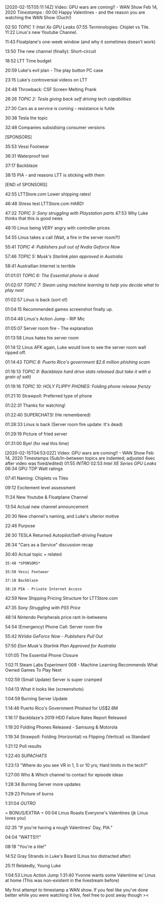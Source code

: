 [2020-02-15T05:11:14Z] Video: GPU wars are coming!! - WAN Show Feb 14, 2020 
*Timestamps* :
00:00 Happy Valentines - and the reason you are watching the WAN Show (Ouch!)
02:50 *TOPIC 1: Intel Xe GPU Leaks* 
07:55 Terminologies: Chiplet vs Tile.
11:22 Linus's new Youtube Channel.
11:43 Floatplane's one-week window (and why it sometimes doesn't work)
13:50 The new channel (finally): Short-circuit
18:52 LTT Time budget
20:59 Luke's evil plan - The play button PC case
23:15 Luke's controversial videos on LTT
24:48 Throwback: CSF Screen Melting Prank
26:26 *TOPIC 2: Tesla giving back self driving tech capabilities*
27:30 Cars as a service is coming - resistance is futile
30:38 Tesla the topic
32:48 Companies subsidising consumer versions
 
 [SPONSORS]
35:53 Vessi Footwear 
36:31 Waterproof test
37:17 Backblaze
38:15 PIA - and reasons LTT is sticking with them
 [END of SPONSORS]
 
42:55 LTTStore.com Lower shipping rates!
46:48 Stress test LTTStore.com HARD!
47:32 *TOPIC 3: Sony struggling with Playstation parts*
47:53 Why Luke thinks that this is good news
48:10 Linus being VERY angry with controller prices
54:55 Linus takes a call (Wait, a fire in the server room?!)
55:41 *TOPIC 4: Publishers pull out of Nvdia Geforce Now*
57:46 *TOPIC 5: Musk's Starlink plan approved in Australia*
58:41 Australlian Internet is terrible
01:01:01 *TOPIC 6: The Essential phone is dead*
01:02:07 *TOPIC 7: Steam using machine learning to help you decide what to play next*
01:02:57 Linus is back (sort of)
01:04:15 Recommended games screenshot finally up.
01:04:48 Linus's Action Jump - RIP Mic
01:05:07 Server room fire - The explanation
01:13:58 Linus hates his server room
01:14:12 Linus AFK again, Luke would love to see the server room wall ripped off.
01:14:43 *TOPIC 8: Puerto Rico's government $2.6 million phishing scam*
01:16:13 *TOPIC 9: Backblaze hard drive stats released (but take it with a grain of salt)*
01:19:16 *TOPIC 10: HOLY FLIPPY PHONES: Folding phone release frenzy*
01:21:10 Strawpoll: Preferred type of phone
01:22:31 Thanks for watching!
01:22:40 SUPERCHATS! (He remembered)
01:28:33 Linus is back (Server room fire update: It's dead)
01:29:19 Picture of fried server
01:31:00 Bye! (for real this time)

[2020-02-15T04:53:02Z] Video: GPU wars are coming!! - WAN Show Feb 14, 2020 
Timestamps  (Sub/In-between topics are indented; adjusted 4sec after video was fixed/edited)
01:55 *INTRO*
02:53 *Intel XE Series GPU Leaks*
06:34     GPU TDP Watt ratings
07:41     Naming: Chiplets vs Tiles
09:12     Excitement level assessment
11:24 New Youtube & Floatplane Channel
13:54     Actual new channel announcement
20:30     New channel's naming, and Luke's ulterior motive
22:46     Purpose
26:30 TESLA Returned Autopilot/Self-driving Feature
26:34     "Cars as a Service" discussion recap
30:40     Actual topic + related
    35:48 *SPONSORS*
    35:58 Vessi Footwear
    37:18 Backblaze
    38:18 PIA - Private Internet Access
42:59 New Shipping Pricing Structure for LTTStore.com
47:35 *Sony Struggling with PS5 Price*
48:14     Nintendo Peripherals price rant in-betweens
54:54     (Emergency) Phone Call: Server room fire
55:42 *NVidia GeForce Now - Publishers Pull Out*
57:50 *Elon Musk's Starlink Plan Approved for Australia*
1:01:05 The Essential Phone Closure
1:02:11 Steam Labs Experiment 008 - Machine Learning Recommends What Owned Games To Play Next
1:02:59     (Small Update) Server is super cramped
1:04:13     What it looks like (screenshots)
1:04:59 Burning Server Update
1:14:46 Puerto Rico's Government Phished for US$2.6M
1:16:17 Backblaze's 2019 HDD Failure Rates Report Released
1:19:20 Folding Phones Released - Samsung & Motorola
1:19:34     Strawpoll: Folding (Horizontal) vs Flipping (Vertical) vs Standard
1:21:12     Poll results
1:22:40 *SUPACHATS*
1:23:13     "Where do you see VR in 1, 5 or 10 yrs; Hard limits in the tech?"
1:27:00     Who & Which channel to contact for episode ideas
1:28:34 Burning Server more updates
1:29:23     Picture of burns
1:31:04 *OUTRO*
 
 = BONUS/EXTRA =
00:04 Linus Roasts Everyone's Valentines (jk Linus loves you)
02:35 "If you're having a rough Valentines' Day, PIA."
04:04 "WATTS!!!"
08:18 "You're a tile!"
14:52 Gray Strands in Luke's Beard (Linus too distracted after)
25:11 Relatedly, Young Luke
1:04:53 Linus Action Jump
1:31:40 Yvonne wants some Valentime w/ Linus at home (This was non-existent in the livestream before)

My first attempt to timestamp a WAN show. If you feel like you've done better while you were watching it live, feel free to post away though ><

